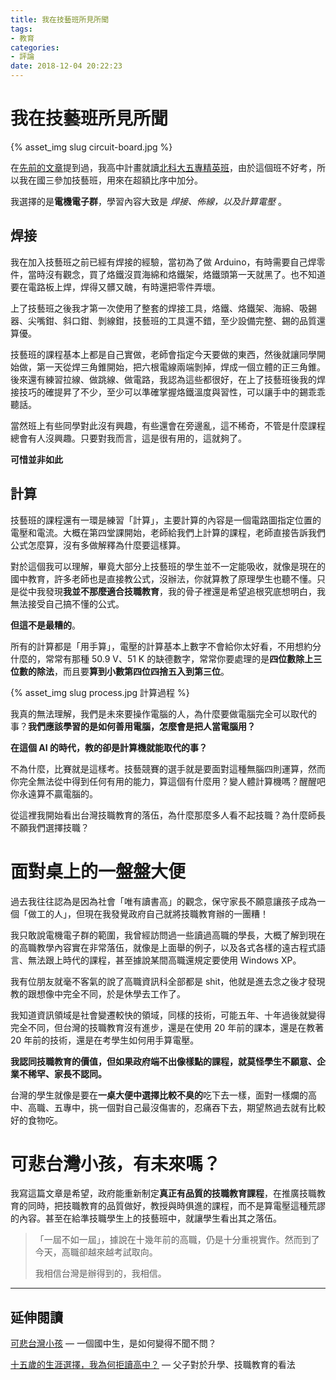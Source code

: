 ```yaml
---
title: 我在技藝班所見所聞
tags:
- 教育
categories:
- 評論
date: 2018-12-04 20:22:23
---
```


# 我在技藝班所見所聞

{% asset_img slug circuit-board.jpg %}

在[先前的文章](/2018/10/14/progression/)提到過，我高中計畫就讀[北科大五專精英班](https://myweb.ntut.edu.tw/~wwwoaa/entrance/fjcp/fjcp-5.html)，由於這個班不好考，所以我在國三參加技藝班，用來在超額比序中加分。

我選擇的是**電機電子群**，學習內容大致是 *焊接、佈線，以及計算電壓* 。

## 焊接

我在加入技藝班之前已經有焊接的經驗，當初為了做 Arduino，有時需要自己焊零件，當時沒有觀念，買了烙鐵沒買海綿和烙鐵架，烙鐵頭第一天就黑了。也不知道要在電路板上焊，焊得又髒又醜，有時還把零件弄壞。

上了技藝班之後我才第一次使用了整套的焊接工具，烙鐵、烙鐵架、海綿、吸錫器、尖嘴鉗、斜口鉗、剝線鉗，技藝班的工具還不錯，至少設備完整、錫的品質還算優。

技藝班的課程基本上都是自己實做，老師會指定今天要做的東西，然後就讓同學開始做，第一天從焊三角錐開始，把六根電線兩端剝掉，焊成一個立體的正三角錐。後來還有練習拉線、做跳線、做電路，我認為這些都很好，在上了技藝班後我的焊接技巧的確提昇了不少，至少可以準確掌握烙鐵溫度與習性，可以讓手中的錫乖乖聽話。

當然班上有些同學對此沒有興趣，有些還會在旁邊亂，這不稀奇，不管是什麼課程總會有人沒興趣。只要對我而言，這是很有用的，這就夠了。

**可惜並非如此**

## 計算

技藝班的課程還有一環是練習「計算」，主要計算的內容是一個電路圖指定位置的電壓和電流。大概在第四堂課開始，老師給我們上計算的課程，老師直接告訴我們公式怎麼算，沒有多做解釋為什麼要這樣算。

對於這個我可以理解，畢竟大部分上技藝班的學生並不一定能吸收，就像是現在的國中教育，許多老師也是直接教公式，沒辦法，你就算教了原理學生也聽不懂。只是從中我發現**我並不那麼適合技職教育**，我的骨子裡還是希望追根究底想明白，我無法接受自己搞不懂的公式。

**但這不是最糟的**。

所有的計算都是「用手算」，電壓的計算基本上數字不會給你太好看，不用想約分什麼的，常常有那種 50.9 V、51 K 的缺德數字，常常你要處理的是**四位數除上三位數的除法**，而且要**算到小數第四位四捨五入到第三位**。

{% asset_img slug process.jpg 計算過程 %}

我真的無法理解，我們是未來要操作電腦的人，為什麼要做電腦完全可以取代的事？**我們應該學習的是如何善用電腦，怎麼會是把人當電腦用？**

**在這個 AI 的時代，教的卻是計算機就能取代的事？**

不為什麼，比賽就是這樣考。技藝競賽的選手就是要面對這種無腦四則運算，然而你完全無法從中得到任何有用的能力，算這個有什麼用？變人體計算機嗎？醒醒吧你永遠算不贏電腦的。

從這裡我開始看出台灣技職教育的落伍，為什麼那麼多人看不起技職？為什麼師長不願我們選擇技職？

# 面對桌上的一盤盤大便

過去我往往認為是因為社會「唯有讀書高」的觀念，保守家長不願意讓孩子成為一個「做工的人」，但現在我發覺政府自己就將技職教育辦的一團糟！

我只敢說電機電子群的範圍，我曾經訪問過一些讀過高職的學長，大概了解到現在的高職教學內容實在非常落伍，就像是上面舉的例子，以及各式各樣的遠古程式語言、無法跟上時代的課程，甚至據說某間高職還規定要使用 Windows XP。

我有位朋友就毫不客氣的說了高職資訊科全部都是 shit，他就是進去念之後才發現教的跟想像中完全不同，於是休學去工作了。

我知道資訊領域是社會變遷較快的領域，同樣的技術，可能五年、十年過後就變得完全不同，但台灣的技職教育沒有進步，還是在使用 20 年前的課本，還是在教著 20 年前的技術，還是在考學生如何用手算電壓。

**我認同技職教育的價值，但如果政府端不出像樣點的課程，就莫怪學生不願意、企業不稀罕、家長不認同。**

台灣的學生就像是要在**一桌大便中選擇比較不臭的**吃下去一樣，面對一樣爛的高中、高職、五專中，挑一個對自己最沒傷害的，忍痛吞下去，期望熬過去就有比較好的食物吃。

# 可悲台灣小孩，有未來嗎？

我寫這篇文章是希望，政府能重新制定**真正有品質的技職教育課程**，在推廣技職教育的同時，把技職教育的品質做好，教授與時俱進的課程，而不是算電壓這種荒謬的內容。甚至在給準技職學生上的技藝班中，就讓學生看出其之落伍。

> 「一屆不如一屆」，據說在十幾年前的高職，仍是十分重視實作。然而到了今天，高職卻越來越考試取向。
>
> 我相信台灣是辦得到的，我相信。

***

## 延伸閱讀

[可悲台灣小孩](/2018/10/14/poor-Taiwanese-kid/) — 一個國中生，是如何變得不聞不問？

[十五歲的生涯選擇，我為何拒讀高中？](/2018/10/14/progression/) — 父子對於升學、技職教育的看法
